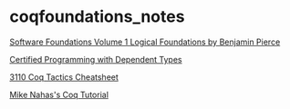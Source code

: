 # coqfoundations_notes
[Software Foundations Volume 1 Logical Foundations by Benjamin Pierce](https://softwarefoundations.cis.upenn.edu/)

[Certified Programming with Dependent Types](http://adam.chlipala.net/cpdt/cpdt.pdf)

[3110 Coq Tactics Cheatsheet](https://www.cs.cornell.edu/courses/cs3110/2018sp/a5/coq-tactics-cheatsheet.html)

[Mike Nahas's Coq Tutorial](https://mdnahas.github.io/doc/nahas_tutorial)
